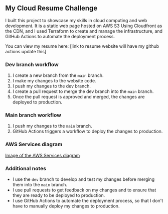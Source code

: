 ## My Cloud Resume Challenge

I built this project to showcase my skills in cloud computing and web development. It is a static web page hosted on AWS S3 Using Cloudfront as the CDN, and I used Terraform to create and manage the infrastructure, and GitHub Actions to automate the deployment process.

You can view my resume here: [link to resume website will have my github actions update this]

### Dev branch workflow

1. I create a new branch from the `main` branch.
2. I make my changes to the website code.
3. I push my changes to the dev branch.
4. I create a pull request to merge the dev branch into the `main` branch.
5. Once the pull request is approved and merged, the changes are deployed to production.

### Main branch workflow

1. I push my changes to the `main` branch.
2. GitHub Actions triggers a workflow to deploy the changes to production.

### AWS Services diagram

[Image of the AWS Services diagram](!https://user-images.githubusercontent.com/98762800/156835852-d4388868-afae-4ee7-91a6-139b3372e9c5.png)

### Additional notes

* I use the `dev` branch to develop and test my changes before merging them into the `main` branch.
* I use pull requests to get feedback on my changes and to ensure that they are ready to be deployed to production.
* I use GitHub Actions to automate the deployment process, so that I don't have to manually deploy my changes to production.
